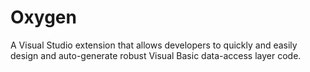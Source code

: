 # Oxygen
A Visual Studio extension that allows developers to quickly and easily design and auto-generate robust Visual Basic data-access layer code.
